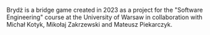 Brydż is a bridge game created in 2023 as a project for the "Software Engineering" course at the University of Warsaw in collaboration with Michał Kotyk, Mikołaj Zakrzewski and Mateusz Piekarczyk.
